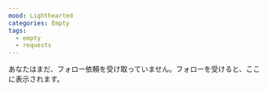 ```yaml
---
mood: Lighthearted
categories: Empty
tags:
  - empty
  - requests
---
```

あなたはまだ、フォロー依頼を受け取っていません。フォローを受けると、ここに表示されます。